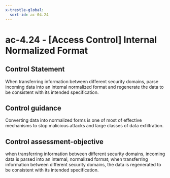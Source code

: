 ```yaml
---
x-trestle-global:
  sort-id: ac-04.24
---
```


# ac-4.24 - \[Access Control\] Internal Normalized Format

## Control Statement

When transferring information between different security domains, parse incoming data into an internal normalized format and regenerate the data to be consistent with its intended specification.

## Control guidance

Converting data into normalized forms is one of most of effective mechanisms to stop malicious attacks and large classes of data exfiltration.

## Control assessment-objective

when transferring information between different security domains, incoming data is parsed into an internal, normalized format;
when transferring information between different security domains, the data is regenerated to be consistent with its intended specification.
